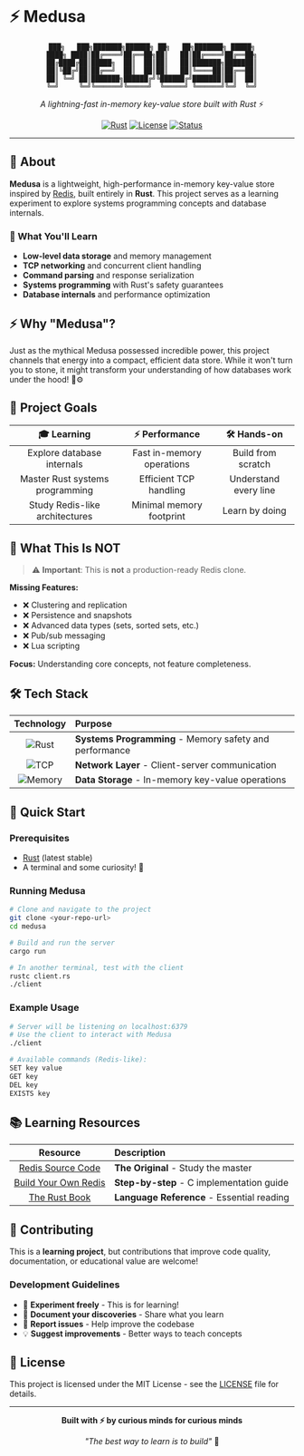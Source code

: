 # ⚡ Medusa

<div align="center">

```
███╗   ███╗███████╗██████╗ ██╗   ██╗███████╗ █████╗
████╗ ████║██╔════╝██╔══██╗██║   ██║██╔════╝██╔══██╗
██╔████╔██║█████╗  ██║  ██║██║   ██║███████╗███████║
██║╚██╔╝██║██╔══╝  ██║  ██║██║   ██║╚════██║██╔══██║
██║ ╚═╝ ██║███████╗██████╔╝╚██████╔╝███████║██║  ██║
╚═╝     ╚═╝╚══════╝╚═════╝  ╚═════╝ ╚══════╝╚═╝  ╚═╝
```

_A lightning-fast in-memory key-value store built with Rust_ ⚡

[![Rust](https://img.shields.io/badge/Rust-000000?style=for-the-badge&logo=rust&logoColor=white)](https://www.rust-lang.org/)
[![License](https://img.shields.io/badge/License-MIT-green.svg?style=for-the-badge)](LICENSE)
[![Status](https://img.shields.io/badge/Status-Experimental-orange?style=for-the-badge)]()

</div>

---

## 🎯 About

**Medusa** is a lightweight, high-performance in-memory key-value store inspired by [Redis](https://redis.io), built entirely in **Rust**. This project serves as a learning experiment to explore systems programming concepts and database internals.

### 🧠 What You'll Learn

- **Low-level data storage** and memory management
- **TCP networking** and concurrent client handling
- **Command parsing** and response serialization
- **Systems programming** with Rust's safety guarantees
- **Database internals** and performance optimization

## ⚡ Why "Medusa"?

Just as the mythical Medusa possessed incredible power, this project channels that energy into a compact, efficient data store. While it won't turn you to stone, it might transform your understanding of how databases work under the hood! 🧠⚙️

## 🎯 Project Goals

<div align="center">

|         🎓 **Learning**         |    ⚡ **Performance**     |    🛠️ **Hands-on**    |
| :-----------------------------: | :-----------------------: | :-------------------: |
|   Explore database internals    | Fast in-memory operations |  Build from scratch   |
| Master Rust systems programming |  Efficient TCP handling   | Understand every line |
| Study Redis-like architectures  | Minimal memory footprint  |    Learn by doing     |

</div>

## 🚫 What This Is NOT

> ⚠️ **Important**: This is **not** a production-ready Redis clone.

**Missing Features:**

- ❌ Clustering and replication
- ❌ Persistence and snapshots
- ❌ Advanced data types (sets, sorted sets, etc.)
- ❌ Pub/sub messaging
- ❌ Lua scripting

**Focus:** Understanding core concepts, not feature completeness.

## 🛠️ Tech Stack

<div align="center">

|                                       Technology                                       | Purpose                                                 |
| :------------------------------------------------------------------------------------: | :------------------------------------------------------ |
| ![Rust](https://img.shields.io/badge/Rust-000000?style=flat&logo=rust&logoColor=white) | **Systems Programming** - Memory safety and performance |
|          ![TCP](https://img.shields.io/badge/TCP-Networking-blue?style=flat)           | **Network Layer** - Client-server communication         |
|       ![Memory](https://img.shields.io/badge/Memory-Management-green?style=flat)       | **Data Storage** - In-memory key-value operations       |

</div>

## 🚀 Quick Start

### Prerequisites

- [Rust](https://www.rust-lang.org/tools/install) (latest stable)
- A terminal and some curiosity! 🧠

### Running Medusa

```bash
# Clone and navigate to the project
git clone <your-repo-url>
cd medusa

# Build and run the server
cargo run

# In another terminal, test with the client
rustc client.rs
./client
```

### Example Usage

```bash
# Server will be listening on localhost:6379
# Use the client to interact with Medusa
./client

# Available commands (Redis-like):
SET key value
GET key
DEL key
EXISTS key
```

## 📚 Learning Resources

<div align="center">

|                         Resource                          | Description                                |
| :-------------------------------------------------------: | :----------------------------------------- |
|    [Redis Source Code](https://github.com/redis/redis)    | **The Original** - Study the master        |
| [Build Your Own Redis](https://build-your-own.org/redis/) | **Step-by-step** - C implementation guide  |
|     [The Rust Book](https://doc.rust-lang.org/book/)      | **Language Reference** - Essential reading |

</div>

## 🤝 Contributing

This is a **learning project**, but contributions that improve code quality, documentation, or educational value are welcome!

### Development Guidelines

- 🧪 **Experiment freely** - This is for learning!
- 📝 **Document your discoveries** - Share what you learn
- 🐛 **Report issues** - Help improve the codebase
- 💡 **Suggest improvements** - Better ways to teach concepts

## 📄 License

This project is licensed under the MIT License - see the [LICENSE](LICENSE) file for details.

---

<div align="center">

**Built with ⚡ by curious minds for curious minds**

_"The best way to learn is to build"_ 🚀

</div>
